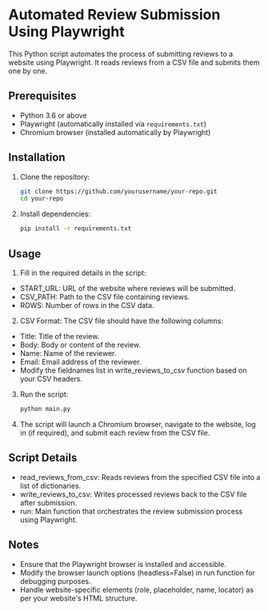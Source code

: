 # Automated Review Submission Using Playwright

This Python script automates the process of submitting reviews to a website using Playwright. It reads reviews from a CSV file and submits them one by one.

## Prerequisites

- Python 3.6 or above
- Playwright (automatically installed via `requirements.txt`)
- Chromium browser (installed automatically by Playwright)

## Installation

1. Clone the repository:

   ```bash
   git clone https://github.com/yourusername/your-repo.git
   cd your-repo

2. Install dependencies:

   ```bash
   pip install -r requirements.txt

## Usage
1. Fill in the required details in the script:

- START_URL: URL of the website where reviews will be submitted.
- CSV_PATH: Path to the CSV file containing reviews.
- ROWS: Number of rows in the CSV data.

2. CSV Format: The CSV file should have the following columns:

- Title: Title of the review.
- Body: Body or content of the review.
- Name: Name of the reviewer.
- Email: Email address of the reviewer.
- Modify the fieldnames list in write_reviews_to_csv function based on your CSV headers.

3. Run the script:

   ```bash
   python main.py

4. The script will launch a Chromium browser, navigate to the website, log in (if required), and submit each review from the CSV file.

## Script Details

- read_reviews_from_csv: Reads reviews from the specified CSV file into a list of dictionaries.
- write_reviews_to_csv: Writes processed reviews back to the CSV file after submission.
- run: Main function that orchestrates the review submission process using Playwright.

## Notes
- Ensure that the Playwright browser is installed and accessible.
- Modify the browser launch options (headless=False) in run function for debugging purposes.
- Handle website-specific elements (role, placeholder, name, locator) as per your website's HTML structure.

